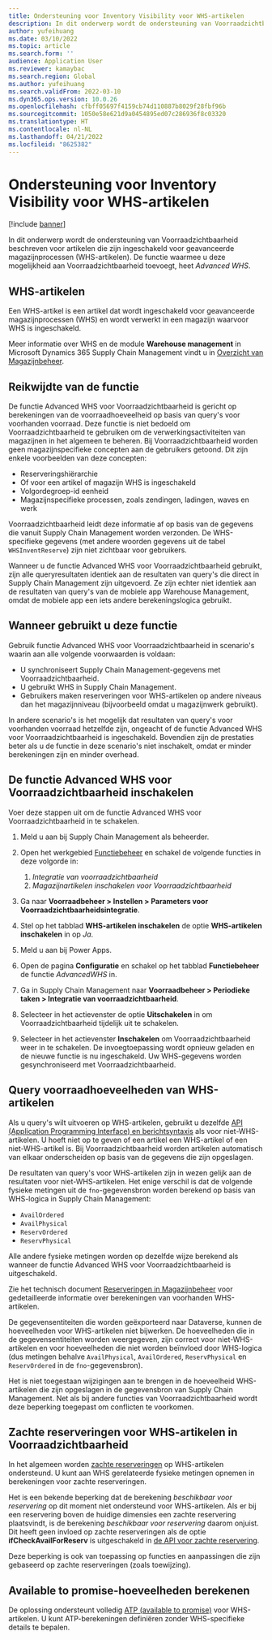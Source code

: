 ```yaml
---
title: Ondersteuning voor Inventory Visibility voor WHS-artikelen
description: In dit onderwerp wordt de ondersteuning van Voorraadzichtbaarheid beschreven voor artikelen die zijn ingeschakeld voor geavanceerde magazijnprocessen (WHS-artikelen).
author: yufeihuang
ms.date: 03/10/2022
ms.topic: article
ms.search.form: ''
audience: Application User
ms.reviewer: kamaybac
ms.search.region: Global
ms.author: yufeihuang
ms.search.validFrom: 2022-03-10
ms.dyn365.ops.version: 10.0.26
ms.openlocfilehash: cfbff05697f4159cb74d110887b8029f28fbf96b
ms.sourcegitcommit: 1050e58e621d9a0454895ed07c286936f8c03320
ms.translationtype: HT
ms.contentlocale: nl-NL
ms.lasthandoff: 04/21/2022
ms.locfileid: "8625382"
---
```

# <a name="inventory-visibility-support-for-whs-items"></a>Ondersteuning voor Inventory Visibility voor WHS-artikelen

[!include [banner](../includes/banner.md)]

In dit onderwerp wordt de ondersteuning van Voorraadzichtbaarheid beschreven voor artikelen die zijn ingeschakeld voor geavanceerde magazijnprocessen (WHS-artikelen). De functie waarmee u deze mogelijkheid aan Voorraadzichtbaarheid toevoegt, heet *Advanced WHS*.

## <a name="whs-items"></a>WHS-artikelen

Een WHS-artikel is een artikel dat wordt ingeschakeld voor geavanceerde magazijnprocessen (WHS) en wordt verwerkt in een magazijn waarvoor WHS is ingeschakeld.

Meer informatie over WHS en de module **Warehouse management** in Microsoft Dynamics 365 Supply Chain Management vindt u in [Overzicht van Magazijnbeheer](../warehousing/warehouse-management-overview.md).

## <a name="scope-of-the-feature"></a>Reikwijdte van de functie

De functie Advanced WHS voor Voorraadzichtbaarheid is gericht op berekeningen van de voorraadhoeveelheid op basis van query's voor voorhanden voorraad. Deze functie is niet bedoeld om Voorraadzichtbaarheid te gebruiken om de verwerkingsactiviteiten van magazijnen in het algemeen te beheren. Bij Voorraadzichtbaarheid worden geen magazijnspecifieke concepten aan de gebruikers getoond. Dit zijn enkele voorbeelden van deze concepten:

- Reserveringshiërarchie
- Of voor een artikel of magazijn WHS is ingeschakeld
- Volgordegroep-id eenheid
- Magazijnspecifieke processen, zoals zendingen, ladingen, waves en werk

Voorraadzichtbaarheid leidt deze informatie af op basis van de gegevens die vanuit Supply Chain Management worden verzonden. De WHS-specifieke gegevens (met andere woorden gegevens uit de tabel `WHSInventReserve`) zijn niet zichtbaar voor gebruikers.

Wanneer u de functie Advanced WHS voor Voorraadzichtbaarheid gebruikt, zijn alle queryresultaten identiek aan de resultaten van query's die direct in Supply Chain Management zijn uitgevoerd. Ze zijn echter niet identiek aan de resultaten van query's van de mobiele app Warehouse Management, omdat de mobiele app een iets andere berekeningslogica gebruikt.

## <a name="when-to-use-the-feature"></a>Wanneer gebruikt u deze functie

Gebruik functie Advanced WHS voor Voorraadzichtbaarheid in scenario's waarin aan alle volgende voorwaarden is voldaan:

- U synchroniseert Supply Chain Management-gegevens met Voorraadzichtbaarheid.
- U gebruikt WHS in Supply Chain Management.
- Gebruikers maken reserveringen voor WHS-artikelen op andere niveaus dan het magazijnniveau (bijvoorbeeld omdat u magazijnwerk gebruikt).

In andere scenario's is het mogelijk dat resultaten van query's voor voorhanden voorraad hetzelfde zijn, ongeacht of de functie Advanced WHS voor Voorraadzichtbaarheid is ingeschakeld. Bovendien zijn de prestaties beter als u de functie in deze scenario's niet inschakelt, omdat er minder berekeningen zijn en minder overhead.

## <a name="enable-the-advanced-whs-feature-for-inventory-visibility"></a>De functie Advanced WHS voor Voorraadzichtbaarheid inschakelen

Voer deze stappen uit om de functie Advanced WHS voor Voorraadzichtbaarheid in te schakelen.

1. Meld u aan bij Supply Chain Management als beheerder.
1. Open het werkgebied [Functiebeheer](../../fin-ops-core/fin-ops/get-started/feature-management/feature-management-overview.md) en schakel de volgende functies in deze volgorde in:

    1. *Integratie van voorraadzichtbaarheid*
    1. *Magazijnartikelen inschakelen voor Voorraadzichtbaarheid*

1. Ga naar **Voorraadbeheer \> Instellen \> Parameters voor Voorraadzichtbaarheidsintegratie**.
1. Stel op het tabblad **WHS-artikelen inschakelen** de optie **WHS-artikelen inschakelen** in op *Ja*.
1. Meld u aan bij Power Apps.
1. Open de pagina **Configuratie** en schakel op het tabblad **Functiebeheer** de functie *AdvancedWHS* in.
1. Ga in Supply Chain Management naar **Voorraadbeheer \> Periodieke taken \> Integratie van voorraadzichtbaarheid**.
1. Selecteer in het actievenster de optie **Uitschakelen** in om Voorraadzichtbaarheid tijdelijk uit te schakelen.
1. Selecteer in het actievenster **Inschakelen** om Voorraadzichtbaarheid weer in te schakelen. De invoegtoepassing wordt opnieuw geladen en de nieuwe functie is nu ingeschakeld. Uw WHS-gegevens worden gesynchroniseerd met Voorraadzichtbaarheid.

## <a name="query-on-hand-quantities-of-whs-items"></a>Query voorraadhoeveelheden van WHS-artikelen

Als u query's wilt uitvoeren op WHS-artikelen, gebruikt u dezelfde [API (Application Programming Interface) en berichtsyntaxis](inventory-visibility-api.md) als voor niet-WHS-artikelen. U hoeft niet op te geven of een artikel een WHS-artikel of een niet-WHS-artikel is. Bij Voorraadzichtbaarheid worden artikelen automatisch van elkaar onderscheiden op basis van de gegevens die zijn opgeslagen.

De resultaten van query's voor WHS-artikelen zijn in wezen gelijk aan de resultaten voor niet-WHS-artikelen. Het enige verschil is dat de volgende fysieke metingen uit de `fno`-gegevensbron worden berekend op basis van WHS-logica in Supply Chain Management:

- `AvailOrdered`
- `AvailPhysical`
- `ReservOrdered`
- `ReservPhysical`

Alle andere fysieke metingen worden op dezelfde wijze berekend als wanneer de functie Advanced WHS voor Voorraadzichtbaarheid is uitgeschakeld.

Zie het technisch document [Reserveringen in Magazijnbeheer](https://www.microsoft.com/download/details.aspx?id=43284) voor gedetailleerde informatie over berekeningen van voorhanden WHS-artikelen.

De gegevensentiteiten die worden geëxporteerd naar Dataverse, kunnen de hoeveelheden voor WHS-artikelen niet bijwerken. De hoeveelheden die in de gegevensentiteiten worden weergegeven, zijn correct voor niet-WHS-artikelen en voor hoeveelheden die niet worden beïnvloed door WHS-logica (dus metingen behalve `AvailPhysical`, `AvailOrdered`, `ReservPhysical` en `ReservOrdered` in de `fno`-gegevensbron).

Het is niet toegestaan wijzigingen aan te brengen in de hoeveelheid WHS-artikelen die zijn opgeslagen in de gegevensbron van Supply Chain Management. Net als bij andere functies van Voorraadzichtbaarheid wordt deze beperking toegepast om conflicten te voorkomen.

## <a name="soft-reservations-on-whs-items-in-inventory-visibility"></a>Zachte reserveringen voor WHS-artikelen in Voorraadzichtbaarheid

In het algemeen worden [zachte reserveringen](inventory-visibility-reservations.md) op WHS-artikelen ondersteund. U kunt aan WHS gerelateerde fysieke metingen opnemen in berekeningen voor zachte reserveringen. 

Het is een bekende beperking dat de berekening *beschikbaar voor reservering* op dit moment niet ondersteund voor WHS-artikelen. Als er bij een reservering boven de huidige dimensies een zachte reservering plaatsvindt, is de berekening *beschikbaar voor reservering* daarom onjuist. Dit heeft geen invloed op zachte reserveringen als de optie **ifCheckAvailForReserv** is uitgeschakeld in [de API voor zachte reservering](inventory-visibility-api.md#create-one-reservation-event).

Deze beperking is ook van toepassing op functies en aanpassingen die zijn gebaseerd op zachte reserveringen (zoals toewijzing).

## <a name="calculate-available-to-promise-quantities"></a>Available to promise-hoeveelheden berekenen

De oplossing ondersteunt volledig [ATP (available to promise)](inventory-visibility-available-to-promise.md) voor WHS-artikelen. U kunt ATP-berekeningen definiëren zonder WHS-specifieke details te bepalen.
